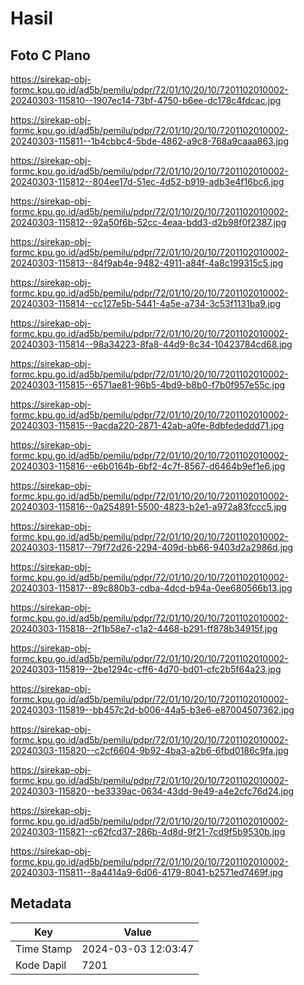 # Hasil

## Foto C Plano

https://sirekap-obj-formc.kpu.go.id/ad5b/pemilu/pdpr/72/01/10/20/10/7201102010002-20240303-115810--1907ec14-73bf-4750-b6ee-dc178c4fdcac.jpg

https://sirekap-obj-formc.kpu.go.id/ad5b/pemilu/pdpr/72/01/10/20/10/7201102010002-20240303-115811--1b4cbbc4-5bde-4862-a9c8-768a9caaa863.jpg

https://sirekap-obj-formc.kpu.go.id/ad5b/pemilu/pdpr/72/01/10/20/10/7201102010002-20240303-115812--804ee17d-51ec-4d52-b919-adb3e4f16bc6.jpg

https://sirekap-obj-formc.kpu.go.id/ad5b/pemilu/pdpr/72/01/10/20/10/7201102010002-20240303-115812--92a50f6b-52cc-4eaa-bdd3-d2b98f0f2387.jpg

https://sirekap-obj-formc.kpu.go.id/ad5b/pemilu/pdpr/72/01/10/20/10/7201102010002-20240303-115813--84f9ab4e-9482-4911-a84f-4a8c199315c5.jpg

https://sirekap-obj-formc.kpu.go.id/ad5b/pemilu/pdpr/72/01/10/20/10/7201102010002-20240303-115814--cc127e5b-5441-4a5e-a734-3c53f1131ba9.jpg

https://sirekap-obj-formc.kpu.go.id/ad5b/pemilu/pdpr/72/01/10/20/10/7201102010002-20240303-115814--98a34223-8fa8-44d9-8c34-10423784cd68.jpg

https://sirekap-obj-formc.kpu.go.id/ad5b/pemilu/pdpr/72/01/10/20/10/7201102010002-20240303-115815--6571ae81-96b5-4bd9-b8b0-f7b0f957e55c.jpg

https://sirekap-obj-formc.kpu.go.id/ad5b/pemilu/pdpr/72/01/10/20/10/7201102010002-20240303-115815--9acda220-2871-42ab-a0fe-8dbfededdd71.jpg

https://sirekap-obj-formc.kpu.go.id/ad5b/pemilu/pdpr/72/01/10/20/10/7201102010002-20240303-115816--e6b0164b-6bf2-4c7f-8567-d6464b9ef1e6.jpg

https://sirekap-obj-formc.kpu.go.id/ad5b/pemilu/pdpr/72/01/10/20/10/7201102010002-20240303-115816--0a254891-5500-4823-b2e1-a972a83fccc5.jpg

https://sirekap-obj-formc.kpu.go.id/ad5b/pemilu/pdpr/72/01/10/20/10/7201102010002-20240303-115817--79f72d26-2294-409d-bb66-9403d2a2986d.jpg

https://sirekap-obj-formc.kpu.go.id/ad5b/pemilu/pdpr/72/01/10/20/10/7201102010002-20240303-115817--89c880b3-cdba-4dcd-b94a-0ee680566b13.jpg

https://sirekap-obj-formc.kpu.go.id/ad5b/pemilu/pdpr/72/01/10/20/10/7201102010002-20240303-115818--2f1b58e7-c1a2-4468-b291-ff878b34915f.jpg

https://sirekap-obj-formc.kpu.go.id/ad5b/pemilu/pdpr/72/01/10/20/10/7201102010002-20240303-115819--2be1294c-cff6-4d70-bd01-cfc2b5f64a23.jpg

https://sirekap-obj-formc.kpu.go.id/ad5b/pemilu/pdpr/72/01/10/20/10/7201102010002-20240303-115819--bb457c2d-b006-44a5-b3e6-e87004507362.jpg

https://sirekap-obj-formc.kpu.go.id/ad5b/pemilu/pdpr/72/01/10/20/10/7201102010002-20240303-115820--c2cf6604-9b92-4ba3-a2b6-6fbd0186c9fa.jpg

https://sirekap-obj-formc.kpu.go.id/ad5b/pemilu/pdpr/72/01/10/20/10/7201102010002-20240303-115820--be3339ac-0634-43dd-9e49-a4e2cfc76d24.jpg

https://sirekap-obj-formc.kpu.go.id/ad5b/pemilu/pdpr/72/01/10/20/10/7201102010002-20240303-115821--c62fcd37-286b-4d8d-9f21-7cd9f5b9530b.jpg

https://sirekap-obj-formc.kpu.go.id/ad5b/pemilu/pdpr/72/01/10/20/10/7201102010002-20240303-115811--8a4414a9-6d06-4179-8041-b2571ed7469f.jpg


## Metadata

| Key        | Value               |
| ---------- | ------------------- |
| Time Stamp | 2024-03-03 12:03:47 |
| Kode Dapil | 7201                |



